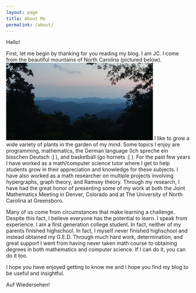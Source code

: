 ```yaml
---
layout: page
title: About Me
permalink: /about/
---
```


Hello!

First, let me begin by thanking for you reading my blog. I am JC. I come from the beautiful mountains of North Carolina (pictured below). 
<img src="../images/mountains.jpg" alt="mountains" width="400"/>
I like to grow a wide variety of plants in the garden of my mind. Some topics I enjoy are programming, mathematics, the German language (Ich spreche ein bisschen Deutsch :] ), and basketball (go hornets :\[ ). For the past few years I have worked as a math/computer science tutor where I get to help students grow in their appreciation and knowledge for these subjects. I have also worked as a math researcher on multiple projects involving hypergraphs, graph theory, and Ramsey theory. Through my research, I have had the great honor of presenting some of my work at both the Joint Mathematics Meeting in Denver, Colorado and at The University of North Carolina at Greensboro.

Many of us come from circumstances that make learning a challenge. Despite this fact, I believe everyone has the potential to learn. I speak from experience. I am a first generation college student. In fact, neither of my parents finished highschool. In fact, I myself never finished highschool and instead obtained my G.E.D. Through much hard work, determination, and great support I went from having never taken math course to obtaining degrees in both mathematics and computer science. If I can do it, you can do it too. 

I hope you have enjoyed getting to know me and I hope you find my blog to be useful and insightful. 

Auf Wiedersehen!
